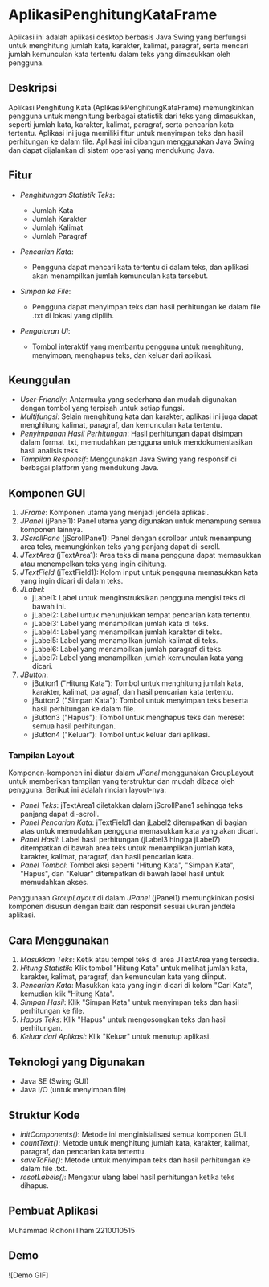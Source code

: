# AplikasiPenghitungKataFrame

Aplikasi ini adalah aplikasi desktop berbasis Java Swing yang berfungsi untuk menghitung jumlah kata, karakter, kalimat, paragraf, serta mencari jumlah kemunculan kata tertentu dalam teks yang dimasukkan oleh pengguna.

## Deskripsi
Aplikasi Penghitung Kata (AplikasikPenghitungKataFrame) memungkinkan pengguna untuk menghitung berbagai statistik dari teks yang dimasukkan, seperti jumlah kata, karakter, kalimat, paragraf, serta pencarian kata tertentu. Aplikasi ini juga memiliki fitur untuk menyimpan teks dan hasil perhitungan ke dalam file. Aplikasi ini dibangun menggunakan Java Swing dan dapat dijalankan di sistem operasi yang mendukung Java.

## Fitur
- *Penghitungan Statistik Teks*:
  - Jumlah Kata
  - Jumlah Karakter
  - Jumlah Kalimat
  - Jumlah Paragraf

- *Pencarian Kata*:
  - Pengguna dapat mencari kata tertentu di dalam teks, dan aplikasi akan menampilkan jumlah kemunculan kata tersebut.

- *Simpan ke File*:
  - Pengguna dapat menyimpan teks dan hasil perhitungan ke dalam file .txt di lokasi yang dipilih.

- *Pengaturan UI*:
  - Tombol interaktif yang membantu pengguna untuk menghitung, menyimpan, menghapus teks, dan keluar dari aplikasi.

## Keunggulan
- *User-Friendly*: Antarmuka yang sederhana dan mudah digunakan dengan tombol yang terpisah untuk setiap fungsi.
- *Multifungsi*: Selain menghitung kata dan karakter, aplikasi ini juga dapat menghitung kalimat, paragraf, dan kemunculan kata tertentu.
- *Penyimpanan Hasil Perhitungan*: Hasil perhitungan dapat disimpan dalam format .txt, memudahkan pengguna untuk mendokumentasikan hasil analisis teks.
- *Tampilan Responsif*: Menggunakan Java Swing yang responsif di berbagai platform yang mendukung Java.

## Komponen GUI
1. *JFrame*: Komponen utama yang menjadi jendela aplikasi.
2. *JPanel* (jPanel1): Panel utama yang digunakan untuk menampung semua komponen lainnya.
3. *JScrollPane* (jScrollPane1): Panel dengan scrollbar untuk menampung area teks, memungkinkan teks yang panjang dapat di-scroll.
4. *JTextArea* (jTextArea1): Area teks di mana pengguna dapat memasukkan atau menempelkan teks yang ingin dihitung.
5. *JTextField* (jTextField1): Kolom input untuk pengguna memasukkan kata yang ingin dicari di dalam teks.
6. *JLabel*:
   - jLabel1: Label untuk menginstruksikan pengguna mengisi teks di bawah ini.
   - jLabel2: Label untuk menunjukkan tempat pencarian kata tertentu.
   - jLabel3: Label yang menampilkan jumlah kata di teks.
   - jLabel4: Label yang menampilkan jumlah karakter di teks.
   - jLabel5: Label yang menampilkan jumlah kalimat di teks.
   - jLabel6: Label yang menampilkan jumlah paragraf di teks.
   - jLabel7: Label yang menampilkan jumlah kemunculan kata yang dicari.
7. *JButton*:
   - jButton1 ("Hitung Kata"): Tombol untuk menghitung jumlah kata, karakter, kalimat, paragraf, dan hasil pencarian kata tertentu.
   - jButton2 ("Simpan Kata"): Tombol untuk menyimpan teks beserta hasil perhitungan ke dalam file.
   - jButton3 ("Hapus"): Tombol untuk menghapus teks dan mereset semua hasil perhitungan.
   - jButton4 ("Keluar"): Tombol untuk keluar dari aplikasi.

### Tampilan Layout
Komponen-komponen ini diatur dalam *JPanel* menggunakan GroupLayout untuk memberikan tampilan yang terstruktur dan mudah dibaca oleh pengguna. Berikut ini adalah rincian layout-nya:
- *Panel Teks*: jTextArea1 diletakkan dalam jScrollPane1 sehingga teks panjang dapat di-scroll.
- *Panel Pencarian Kata*: jTextField1 dan jLabel2 ditempatkan di bagian atas untuk memudahkan pengguna memasukkan kata yang akan dicari.
- *Panel Hasil*: Label hasil perhitungan (jLabel3 hingga jLabel7) ditempatkan di bawah area teks untuk menampilkan jumlah kata, karakter, kalimat, paragraf, dan hasil pencarian kata.
- *Panel Tombol*: Tombol aksi seperti "Hitung Kata", "Simpan Kata", "Hapus", dan "Keluar" ditempatkan di bawah label hasil untuk memudahkan akses.

Penggunaan *GroupLayout* di dalam *JPanel* (jPanel1) memungkinkan posisi komponen disusun dengan baik dan responsif sesuai ukuran jendela aplikasi.

## Cara Menggunakan
1. *Masukkan Teks*: Ketik atau tempel teks di area JTextArea yang tersedia.
2. *Hitung Statistik*: Klik tombol "Hitung Kata" untuk melihat jumlah kata, karakter, kalimat, paragraf, dan kemunculan kata yang diinput.
3. *Pencarian Kata*: Masukkan kata yang ingin dicari di kolom "Cari Kata", kemudian klik "Hitung Kata".
4. *Simpan Hasil*: Klik "Simpan Kata" untuk menyimpan teks dan hasil perhitungan ke file.
5. *Hapus Teks*: Klik "Hapus" untuk mengosongkan teks dan hasil perhitungan.
6. *Keluar dari Aplikasi*: Klik "Keluar" untuk menutup aplikasi.

## Teknologi yang Digunakan
- Java SE (Swing GUI)
- Java I/O (untuk menyimpan file)



## Struktur Kode
- *initComponents()*: Metode ini menginisialisasi semua komponen GUI.
- *countText()*: Metode untuk menghitung jumlah kata, karakter, kalimat, paragraf, dan pencarian kata tertentu.
- *saveToFile()*: Metode untuk menyimpan teks dan hasil perhitungan ke dalam file .txt.
- *resetLabels()*: Mengatur ulang label hasil perhitungan ketika teks dihapus.

## Pembuat Aplikasi
Muhammad Ridhoni Ilham 2210010515

## Demo
![Demo GIF]
